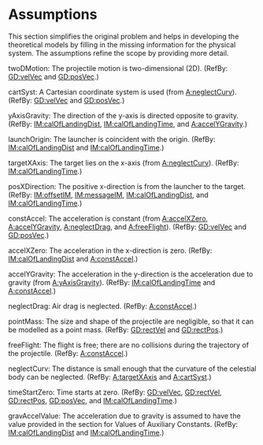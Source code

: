 # Assumptions

This section simplifies the original problem and helps in developing the theoretical models by filling in the missing information for the physical system. The assumptions refine the scope by providing more detail.

twoDMotion: The projectile motion is two-dimensional (2D). (RefBy: [GD:velVec]() and [GD:posVec]().)

cartSyst: A Cartesian coordinate system is used (from [A:neglectCurv]()). (RefBy: [GD:velVec]() and [GD:posVec]().)

yAxisGravity: The direction of the y-axis is directed opposite to gravity. (RefBy: [IM:calOfLandingDist](), [IM:calOfLandingTime](), and [A:accelYGravity]().)

launchOrigin: The launcher is coincident with the origin. (RefBy: [IM:calOfLandingDist]() and [IM:calOfLandingTime]().)

targetXAxis: The target lies on the x-axis (from [A:neglectCurv]()). (RefBy: [IM:calOfLandingTime]().)

posXDirection: The positive x-direction is from the launcher to the target. (RefBy: [IM:offsetIM](), [IM:messageIM](), [IM:calOfLandingDist](), and [IM:calOfLandingTime]().)

constAccel: The acceleration is constant (from [A:accelXZero](), [A:accelYGravity](), [A:neglectDrag](), and [A:freeFlight]()). (RefBy: [GD:velVec]() and [GD:posVec]().)

accelXZero: The acceleration in the x-direction is zero. (RefBy: [IM:calOfLandingDist]() and [A:constAccel]().)

accelYGravity: The acceleration in the y-direction is the acceleration due to gravity (from [A:yAxisGravity]()). (RefBy: [IM:calOfLandingTime]() and [A:constAccel]().)

neglectDrag: Air drag is neglected. (RefBy: [A:constAccel]().)

pointMass: The size and shape of the projectile are negligible, so that it can be modelled as a point mass. (RefBy: [GD:rectVel]() and [GD:rectPos]().)

freeFlight: The flight is free; there are no collisions during the trajectory of the projectile. (RefBy: [A:constAccel]().)

neglectCurv: The distance is small enough that the curvature of the celestial body can be neglected. (RefBy: [A:targetXAxis]() and [A:cartSyst]().)

timeStartZero: Time starts at zero. (RefBy: [GD:velVec](), [GD:rectVel](), [GD:rectPos](), [GD:posVec](), and [IM:calOfLandingTime]().)

gravAccelValue: The acceleration due to gravity is assumed to have the value provided in the section for Values of Auxiliary Constants. (RefBy: [IM:calOfLandingDist]() and [IM:calOfLandingTime]().)
